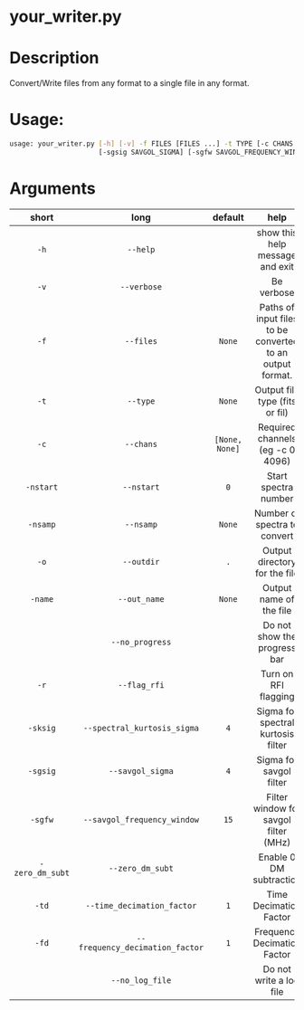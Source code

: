 
your_writer.py
==============

# Description


Convert/Write files from any format to a single file in any format.
# Usage:


```bash
usage: your_writer.py [-h] [-v] -f FILES [FILES ...] -t TYPE [-c CHANS CHANS] [-nstart NSTART] [-nsamp NSAMP] [-o OUTDIR] [-name OUT_NAME] [--no_progress] [-r] [-sksig SPECTRAL_KURTOSIS_SIGMA]
                      [-sgsig SAVGOL_SIGMA] [-sgfw SAVGOL_FREQUENCY_WINDOW] [-zero_dm_subt] [-td TIME_DECIMATION_FACTOR] [-fd FREQUENCY_DECIMATION_FACTOR] [--no_log_file]

```
# Arguments

|short|long|default|help|
| :---: | :---: | :---: | :---: |
|`-h`|`--help`||show this help message and exit|
|`-v`|`--verbose`||Be verbose|
|`-f`|`--files`|`None`|Paths of input files to be converted to an output format.|
|`-t`|`--type`|`None`|Output file type (fits or fil)|
|`-c`|`--chans`|`[None, None]`|Required channels (eg -c 0 4096)|
|`-nstart`|`--nstart`|`0`|Start spectra number|
|`-nsamp`|`--nsamp`|`None`|Number of spectra to convert|
|`-o`|`--outdir`|`.`|Output directory for the file|
|`-name`|`--out_name`|`None`|Output name of the file|
||`--no_progress`||Do not show the progress bar|
|`-r`|`--flag_rfi`||Turn on RFI flagging|
|`-sksig`|`--spectral_kurtosis_sigma`|`4`|Sigma for spectral kurtosis filter|
|`-sgsig`|`--savgol_sigma`|`4`|Sigma for savgol filter|
|`-sgfw`|`--savgol_frequency_window`|`15`|Filter window for savgol filter (MHz)|
|`-zero_dm_subt`|`--zero_dm_subt`||Enable 0 DM subtraction|
|`-td`|`--time_decimation_factor`|`1`|Time Decimation Factor|
|`-fd`|`--frequency_decimation_factor`|`1`|Frequency Decimation Factor|
||`--no_log_file`||Do not write a log file|
